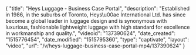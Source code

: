 {
    "title": "Heys Luggage - Business Case Portal",
    "description": "Established in 1986, in the suburbs of Toronto, Heys\u00ae International Ltd. has since become a global leader in luggage design and is synonymous with luxurious, fashionable lightweight luggage with high standard for excellence in workmanship and quality.",
    "videoid": "137390624",
    "date_created": "1515776454",
    "date_modified": "1515795360",
    "type": "captivate",
    "layout": "video",
    "url": "\/v\/heys-luggage-business-case-portal-mp4\/137390624"
}